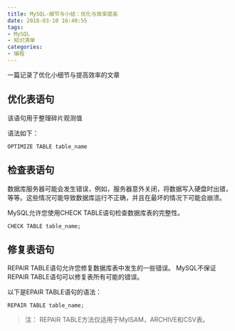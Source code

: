```yaml
---
title: MySQL-细节与小结：优化与效率提高
date: 2018-03-10 16:40:55
tags:
- MySQL
- 知识清单
categories:
- 编程
---
```


一篇记录了优化小细节与提高效率的文章

<!--more-->

## 优化表语句

该语句用于整理碎片观测值

语法如下：

`OPTIMIZE TABLE table_name`

## 检查表语句

数据库服务器可能会发生错误，例如，服务器意外关闭，将数据写入硬盘时出错，等等。这些情况可能导致数据库运行不正确，并且在最坏的情况下可能会崩溃。

MySQL允许您使用CHECK TABLE语句检查数据库表的完整性。

`CHECK TABLE table_name;`

## 修复表语句

REPAIR TABLE语句允许您修复数据库表中发生的一些错误。 MySQL不保证REPAIR TABLE语句可以修复表所有可能的错误。

以下是EPAIR TABLE语句的语法：

`REPAIR TABLE table_name;`

> 注： REPAIR TABLE方法仅适用于MyISAM，ARCHIVE和CSV表。
